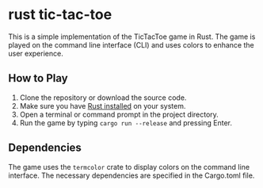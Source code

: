 # rust tic-tac-toe

This is a simple implementation of the TicTacToe game in Rust. The game is played on the command line interface (CLI) and uses colors to enhance the user experience.

## How to Play

1. Clone the repository or download the source code.
2. Make sure you have [Rust installed](https://www.rust-lang.org/en-US/install.html) on your system.
3. Open a terminal or command prompt in the project directory.
4. Run the game by typing `cargo run --release` and pressing Enter.

## Dependencies

The game uses the `termcolor` crate to display colors on the command line interface. The necessary dependencies are specified in the Cargo.toml file.
